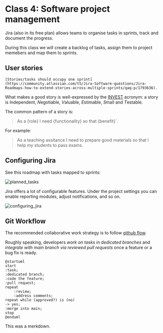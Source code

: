 # Class 4: Software project management

Jira (also in its free plan) allows teams to organise tasks in sprints, track and document the progress.

During this class we will create a backlog of tasks, assign them to project memebers and map them to sprints.

## User stories

```{note}
[Stories/tasks should occupy one sprint](https://community.atlassian.com/t5/Jira-Software-questions/Jira-Roadmaps-how-to-extend-stories-across-multiple-sprints/qaq-p/1793636).
```

What makes a good story is well-expressed by the [INVEST](https://www.agilealliance.org/glossary/invest/) acronym: a story is *I*ndependent, *N*egotiable, *V*aluable, *E*stimable, *S*mall and *T*estable.

The common pattern of a story is:
>As a {role} I need {functionality} so that {benefit}`.

For example:

> As a teaching assitance I need to prepare good materials so that I help my students to pass exams.

## Configuring Jira

See this roadmap with tasks mapped to sprints:

![planned_tasks](figures/class_harmonogram.png)

Jira offers a lot of configurable features. Under the project settings you can enable reporting modules, adjust notifications, and so on.

![configuring_jira](figures/Jira_configuration.png)

## Git Workflow

The recommended collaborative work strategy is to follow [github flow](https://docs.github.com/en/get-started/quickstart/github-flow).

Roughly speaking, developers *work on tasks in dedicated branches* and *integrate with main branch via reviewed pull requests* once a feature or a bug fix is ready.

```{plantuml}
@startuml
start
:task;
:dedicated branch;
:code the feature;
:pull request;
repeat 
    :review;
    :address comments;
repeat while (approved?) is (no)
-> yes;
:merge into main;
stop
@enduml
```

This was a merkdown.